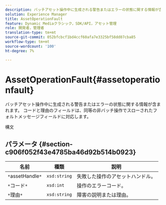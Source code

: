 ```yaml
---
description: バッチアセット操作中に生成される警告またはエラーの状態に関する情報が含まれます。 コードと理由のフィールドは、同等の非バッチ操作でスローされたフォルトメッセージフィールドに対応します。
solution: Experience Manager
title: AssetOperationFault
feature: Dynamic Mediaクラシック，SDK/API，アセット管理
role: 開発者，管理者
translation-type: tm+mt
source-git-commit: 052bfcbcf1bd4ccf60afa7e3325bf58dd07cba85
workflow-type: tm+mt
source-wordcount: '100'
ht-degree: 7%

---
```



# AssetOperationFault{#assetoperationfault}

バッチアセット操作中に生成される警告またはエラーの状態に関する情報が含まれます。 コードと理由のフィールドは、同等の非バッチ操作でスローされたフォルトメッセージフィールドに対応します。

構文

## パラメータ {#section-c906f052f43e4785ba46d92b514b0923}

| 名前 | 種類 | 説明 |
|---|---|---|
| `*`assetHandle`*` | `xsd:string` | 失敗した操作のアセットハンドル。 |
| `*`コード`*` | `xsd:int` | 操作のエラーコード。 |
| `*`理由`*` | `xsd:string` | 障害の説明または理由。 |

